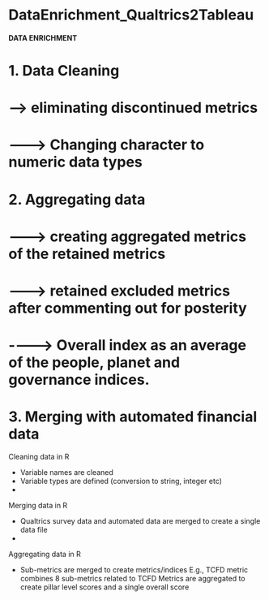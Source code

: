 # DataEnrichment_Qualtrics2Tableau

#### DATA ENRICHMENT #####

# 1. Data Cleaning
# --> eliminating discontinued metrics 
# ---> Changing character to numeric data types
# 2. Aggregating data 
# ---> creating aggregated metrics of the retained metrics
# ---> retained excluded metrics after commenting out for posterity
# ----> Overall index as an average of the people, planet and governance indices.
# 3. Merging with automated financial data

Cleaning data in R
- Variable names are cleaned
- Variable types are defined (conversion to string, integer etc)
- 
Merging data in R
- Qualtrics survey data and automated data are merged to create a single data file
- 
Aggregating data in R
- Sub-metrics are merged to create metrics/indices 
E.g., TCFD metric combines 8 sub-metrics related to TCFD
Metrics are aggregated to create pillar level scores and a single overall score



